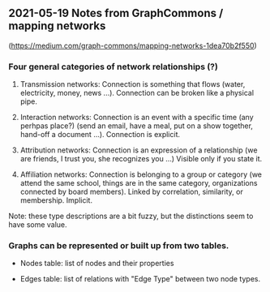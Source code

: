 ## 2021-05-19 Notes from GraphCommons / mapping networks
   (https://medium.com/graph-commons/mapping-networks-1dea70b2f550)
   
### Four general categories of network relationships (?)

  1. Transmission networks: Connection is something that flows (water,
  electricity, money, news ...). Connection can be broken like a
  physical pipe.
  
  2. Interaction networks: Connection is an event with a specific time
  (any perhpas place?) (send an email, have a meal, put on a show
  together, hand-off a document ...). Connection is explicit.
  
  3. Attribution networks: Connection is an expression of a
  relationship (we are friends, I trust you, she recognizes you ...)
  Visible only if you state it.
  
  4. Affiliation networks: Connection is belonging to a group or
  category (we attend the same school, things are in the same
  category, organizations connected by board members). Linked by
  correlation, similarity, or membership. Implicit.
  
Note: these type descriptions are a bit fuzzy, but the distinctions
seem to have some value.

### Graphs can be represented or built up from two tables.

  - Nodes table: list of nodes and their properties
  
  - Edges table: list of relations with "Edge Type" between two node types.
